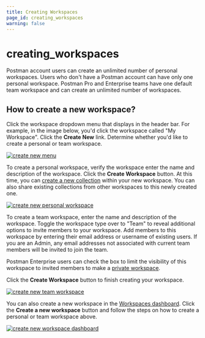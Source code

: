 ```yaml
---
title: Creating Workspaces
page_id: creating_workspaces
warning: false
---
```


# creating\_workspaces

Postman account users can create an unlimited number of personal workspaces. Users who don't have a Postman account can have only one personal workspace. Postman Pro and Enterprise teams have one default team workspace and can create an unlimited number of workspaces.

## How to create a new workspace?

Click the workspace dropdown menu that displays in the header bar. For example, in the image below, you'd click the workspace called "My Workspace". Click the **Create New** link. Determine whether you'd like to create a personal or team workspace.

[![create new menu](https://s3.amazonaws.com/postman-static-getpostman-com/postman-docs/Workspaces_1.png)](https://s3.amazonaws.com/postman-static-getpostman-com/postman-docs/Workspaces_1.png)

To create a personal workspace, verify the workspace enter the name and description of the workspace. Click the **Create Workspace** button. At this time, you can [create a new collection](https://github.com/kaustavdm/postman-docs-test/tree/b9c2cefa916197b408de633b2ecb1d256acf0a06/docs/postman/collections/creating_collections/README.md) within your new workspace. You can also share existing collections from other workspaces to this newly created one.

[![create new personal workspace](https://s3.amazonaws.com/postman-static-getpostman-com/postman-docs/Workspaces_CreateNew1.png)](https://s3.amazonaws.com/postman-static-getpostman-com/postman-docs/Workspaces_CreateNew1.png)

To create a team workspace, enter the name and description of the workspace. Toggle the workspace type over to "Team" to reveal additional options to invite members to your workspace. Add members to this workspace by entering their email address or username of existing users. If you are an Admin, any email addresses not associated with current team members will be invited to join the team.

Postman Enterprise users can check the box to limit the visibility of this workspace to invited members to make a [private workspace](https://github.com/kaustavdm/postman-docs-test/tree/b9c2cefa916197b408de633b2ecb1d256acf0a06/docs/postman/workspaces/intro_to_workspaces/README.md#private-workspaces).

Click the **Create Workspace** button to finish creating your workspace.

[![create new team workspace](https://s3.amazonaws.com/postman-static-getpostman-com/postman-docs/Workspace_team_create_new.png)](https://s3.amazonaws.com/postman-static-getpostman-com/postman-docs/Workspace_team_create_new.png)

You can also create a new workspace in the [Workspaces dashboard](https://app.getpostman.com/dashboard). Click the **Create a new workspace** button and follow the steps on how to create a personal or team workspace above.

[![create new workspace dashboard](https://s3.amazonaws.com/postman-static-getpostman-com/postman-docs/Workspace_create_dashboard_new.png)](https://s3.amazonaws.com/postman-static-getpostman-com/postman-docs/Workspace_create_dashboard_new.png)

